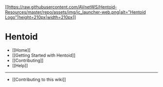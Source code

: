 [[[https://raw.githubusercontent.com/AVnetWS/Hentoid-Resources/master/repo/assets/img/ic_launcher-web.png|alt="Hentoid Logo"|height=210px|width=210px]]](https://github.com/AVnetWS/Hentoid)

Hentoid
===============

- [[Home]]
- [[Getting Started with Hentoid]]
- [[Contributing]]
- [[Help]]

***

* [[Contributing to this wiki]]
